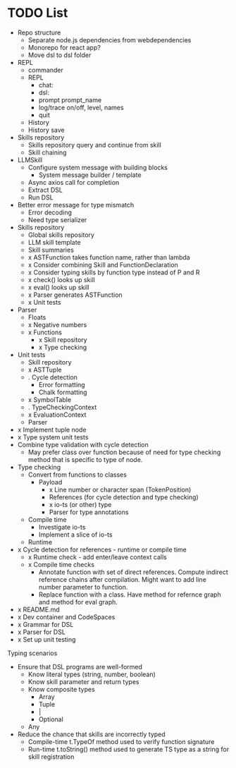# TODO List

* Repo structure
  * Separate node.js dependencies from webdependencies
  * Monorepo for react app?
  * Move dsl to dsl folder
* REPL
  * commander
  * REPL
    * chat:
    * dsl:
    * prompt prompt_name
    * log/trace on/off, level, names 
    * quit
  * History
  * History save
* Skills repository
  * Skills repository query and continue from skill
  * Skill chaining
* LLMSkill
  * Configure system message with building blocks
    * System message builder / template
  * Async axios call for completion
  * Extract DSL
  * Run DSL
* Better error message for type mismatch
  * Error decoding
  * Need type serializer
* Skills repository
  * Global skills repository
  * LLM skill template
  * Skill summaries
  * x ASTFunction takes function name, rather than lambda
  * x Consider combining Skill and FunctionDeclaration
  * x Consider typing skills by function type instead of P and R
  * x check() looks up skill
  * x eval() looks up skill
  * x Parser generates ASTFunction
  * x Unit tests
* Parser
  * Floats
  * x Negative numbers
  * x Functions
    * x Skill repository
    * x Type checking
* Unit tests
  * Skill repository
  * x ASTTuple
  * . Cycle detection
    * Error formatting
    * Chalk formatting
  * x SymbolTable
  * . TypeCheckingContext
  * x EvaluationContext
  * Parser
* x Implement tuple node
* x Type system unit tests
* Combine type validation with cycle detection
  * May prefer class over function because of need for type checking method that is specific to type of node.
* Type checking
  * Convert from functions to classes
    * Payload
      * x Line number or character span (TokenPosition)
      * References (for cycle detection and type checking)
      * x io-ts (or other) type
      * Parser for type annotations
  * Compile time
    * Investigate io-ts
    * Implement a slice of io-ts
  * Runtime
* x Cycle detection for references - runtime or compile time
  * x Runtime check - add enter/leave context calls
  * x Compile time checks
    * Annotate function with set of direct references. Compute indirect reference chains after compilation. Might want to add line number parameter to function.
    * Replace function with a class. Have method for refernce graph and method for eval graph.
* x README.md
* x Dev container and CodeSpaces
* x Grammar for DSL
* x Parser for DSL
* x Set up unit testing


Typing scenarios
* Ensure that DSL programs are well-formed
  * Know literal types (string, number, boolean)
  * Know skill parameter and return types
  * Know composite types
    * Array
    * Tuple
    * |
    * Optional
  * Any
* Reduce the chance that skills are incorrectly typed
  * Compile-time t.TypeOf<X> method used to verify function signature
  * Run-time t.toString() method used to generate TS type as a string for skill registration
